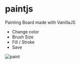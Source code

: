# paintjs
Painting Board made with VanillaJS

- Change color
- Brush Size
- Fill / Stroke
- Save

![paint](https://user-images.githubusercontent.com/89468282/131130472-0b8593f7-3df0-4fb3-9ea9-0aaa097e1081.png)
